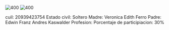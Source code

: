 ![400](https://i.imgur.com/2fNbrct.jpg)
![400](https://i.imgur.com/6gn70o5.jpg)

cuil: 20939423754
Estado civil: Soltero
Madre: Veronica Edith Ferro
Padre: Edwin Franz Andres Kaswalder
Profesion: 
Porcentaje de participiacion: 30%